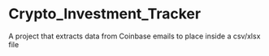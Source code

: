 # Crypto_Investment_Tracker
A project that extracts data from Coinbase emails to place inside a csv/xlsx file
